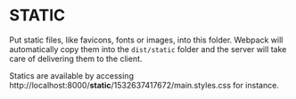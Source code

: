 # STATIC

Put static files, like favicons, fonts or images, into this folder. Webpack will
automatically copy them into the `dist/static` folder and the server will take
care of delivering them to the client.

Statics are available by accessing http://localhost:8000/__static__/1532637417672/main.styles.css
for instance.
